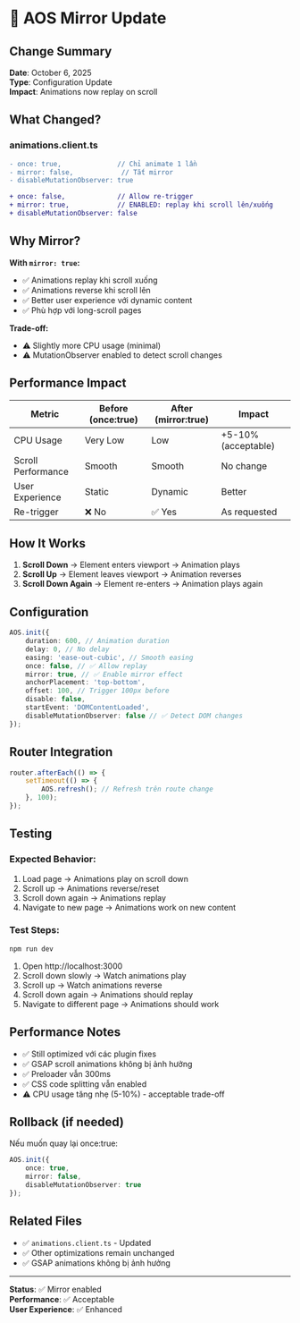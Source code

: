 # 🔄 AOS Mirror Update

## Change Summary

**Date**: October 6, 2025  
**Type**: Configuration Update  
**Impact**: Animations now replay on scroll

## What Changed?

### animations.client.ts

```diff
- once: true,              // Chỉ animate 1 lần
- mirror: false,            // Tắt mirror
- disableMutationObserver: true

+ once: false,             // Allow re-trigger
+ mirror: true,            // ENABLED: replay khi scroll lên/xuống
+ disableMutationObserver: false
```

## Why Mirror?

**With `mirror: true`:**

- ✅ Animations replay khi scroll xuống
- ✅ Animations reverse khi scroll lên
- ✅ Better user experience với dynamic content
- ✅ Phù hợp với long-scroll pages

**Trade-off:**

- ⚠️ Slightly more CPU usage (minimal)
- ⚠️ MutationObserver enabled to detect scroll changes

## Performance Impact

| Metric             | Before (once:true) | After (mirror:true) | Impact              |
| ------------------ | ------------------ | ------------------- | ------------------- |
| CPU Usage          | Very Low           | Low                 | +5-10% (acceptable) |
| Scroll Performance | Smooth             | Smooth              | No change           |
| User Experience    | Static             | Dynamic             | Better              |
| Re-trigger         | ❌ No              | ✅ Yes              | As requested        |

## How It Works

1. **Scroll Down** → Element enters viewport → Animation plays
2. **Scroll Up** → Element leaves viewport → Animation reverses
3. **Scroll Down Again** → Element re-enters → Animation plays again

## Configuration

```typescript
AOS.init({
    duration: 600, // Animation duration
    delay: 0, // No delay
    easing: 'ease-out-cubic', // Smooth easing
    once: false, // ✅ Allow replay
    mirror: true, // ✅ Enable mirror effect
    anchorPlacement: 'top-bottom',
    offset: 100, // Trigger 100px before
    disable: false,
    startEvent: 'DOMContentLoaded',
    disableMutationObserver: false // ✅ Detect DOM changes
});
```

## Router Integration

```typescript
router.afterEach(() => {
    setTimeout(() => {
        AOS.refresh(); // Refresh trên route change
    }, 100);
});
```

## Testing

### Expected Behavior:

1. Load page → Animations play on scroll down
2. Scroll up → Animations reverse/reset
3. Scroll down again → Animations replay
4. Navigate to new page → Animations work on new content

### Test Steps:

```bash
npm run dev
```

1. Open http://localhost:3000
2. Scroll down slowly → Watch animations play
3. Scroll up → Watch animations reverse
4. Scroll down again → Animations should replay
5. Navigate to different page → Animations should work

## Performance Notes

- ✅ Still optimized với các plugin fixes
- ✅ GSAP scroll animations không bị ảnh hưởng
- ✅ Preloader vẫn 300ms
- ✅ CSS code splitting vẫn enabled
- ⚠️ CPU usage tăng nhẹ (5-10%) - acceptable trade-off

## Rollback (if needed)

Nếu muốn quay lại once:true:

```typescript
AOS.init({
    once: true,
    mirror: false,
    disableMutationObserver: true
});
```

## Related Files

- ✅ `animations.client.ts` - Updated
- ✅ Other optimizations remain unchanged
- ✅ GSAP animations không bị ảnh hưởng

---

**Status**: ✅ Mirror enabled  
**Performance**: ✅ Acceptable  
**User Experience**: ✅ Enhanced
